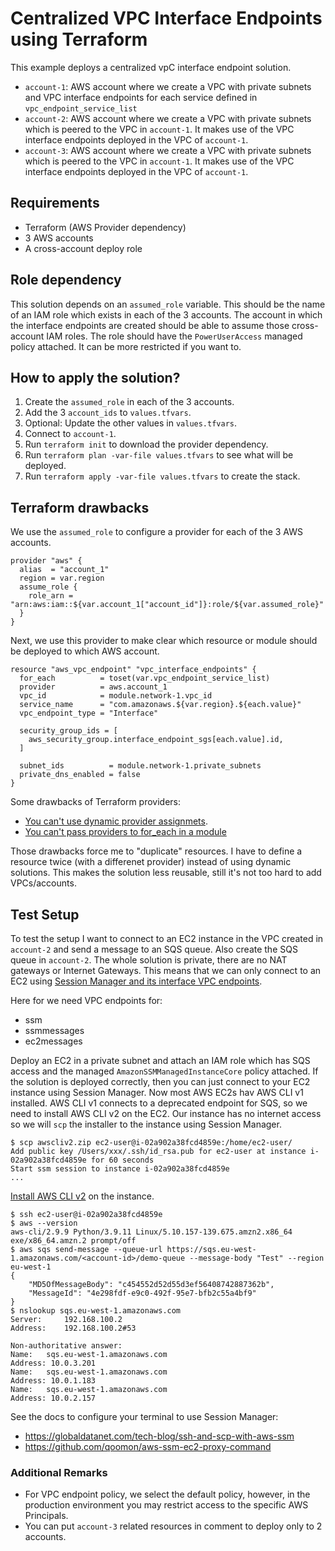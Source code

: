 # Centralized VPC Interface Endpoints using Terraform
This example deploys a centralized vpC interface endpoint solution.

* `account-1`: AWS account where we create a VPC with private subnets and VPC interface endpoints for each service defined in `vpc_endpoint_service_list`
* `account-2`: AWS account where we create a VPC with private subnets which is peered to the VPC in `account-1`. It makes use of the VPC interface endpoints deployed in the VPC of `account-1`.
* `account-3`: AWS account where we create a VPC with private subnets which is peered to the VPC in `account-1`. It makes use of the VPC interface endpoints deployed in the VPC of `account-1`.

## Requirements
* Terraform (AWS Provider dependency)
* 3 AWS accounts
* A cross-account deploy role

## Role dependency
This solution depends on an `assumed_role` variable. This should be the name of an IAM role which exists in each of the 3 accounts.
The account in which the interface endpoints are created should be able to assume those cross-account IAM roles.
The role should have the `PowerUserAccess` managed policy attached. It can be more restricted if you want to.

## How to apply the solution?
1) Create the `assumed_role` in each of the 3 accounts.
2) Add the 3 `account_ids` to `values.tfvars`.
3) Optional: Update the other values in `values.tfvars`.
4) Connect to `account-1`.
5) Run `terraform init` to download the provider dependency.
6) Run `terraform plan -var-file values.tfvars` to see what will be deployed.
7) Run `terraform apply -var-file values.tfvars` to create the stack.

## Terraform drawbacks
We use the `assumed_role` to configure a provider for each of the 3 AWS accounts. 
```
provider "aws" {
  alias  = "account_1"
  region = var.region
  assume_role {
    role_arn = "arn:aws:iam::${var.account_1["account_id"]}:role/${var.assumed_role}"
  }
}

```
Next, we use this provider to make clear which resource or module should be deployed to which AWS account.
```
resource "aws_vpc_endpoint" "vpc_interface_endpoints" {
  for_each          = toset(var.vpc_endpoint_service_list)
  provider          = aws.account_1
  vpc_id            = module.network-1.vpc_id
  service_name      = "com.amazonaws.${var.region}.${each.value}"
  vpc_endpoint_type = "Interface"

  security_group_ids = [
    aws_security_group.interface_endpoint_sgs[each.value].id,
  ]

  subnet_ids          = module.network-1.private_subnets
  private_dns_enabled = false
}
```

Some drawbacks of Terraform providers:
* [You can't use dynamic provider assignmets](https://github.com/hashicorp/terraform/issues/25244).
* [You can't pass providers to for_each in a module](https://github.com/hashicorp/terraform/issues/24476)

Those drawbacks force me to "duplicate" resources. I have to define a resource twice (with a differenet provider) instead of using dynamic solutions. This makes the solution less reusable, still it's not too hard to add VPCs/accounts.

## Test Setup
To test the setup I want to connect to an EC2 instance in the VPC created in `account-2` and send a message to an SQS queue. Also create the SQS queue in `account-2`.
The whole solution is private, there are no NAT gateways or Internet Gateways. This means that we can only connect to an EC2 using [Session Manager and its interface VPC endpoints](https://aws.amazon.com/premiumsupport/knowledge-center/ec2-systems-manager-vpc-endpoints/). 

Here for we need VPC endpoints for:
* ssm
* ssmmessages
* ec2messages

Deploy an EC2 in a private subnet and attach an IAM role which has SQS access and the managed `AmazonSSMManagedInstanceCore` policy attached.
If the solution is deployed correctly, then you can just connect to your EC2 instance using Session Manager.
Now most AWS EC2s hav AWS CLI v1 installed. AWS CLI v1 connects to a deprecated endpoint for SQS, so we need to install AWS CLI v2 on the EC2.
Our instance has no internet access so we will `scp` the installer to the instance using Session Manager.

```
$ scp awscliv2.zip ec2-user@i-02a902a38fcd4859e:/home/ec2-user/
Add public key /Users/xxx/.ssh/id_rsa.pub for ec2-user at instance i-02a902a38fcd4859e for 60 seconds
Start ssm session to instance i-02a902a38fcd4859e
...
```

[Install AWS CLI v2](https://docs.aws.amazon.com/cli/latest/userguide/getting-started-install.html) on the instance.
```
$ ssh ec2-user@i-02a902a38fcd4859e
$ aws --version
aws-cli/2.9.9 Python/3.9.11 Linux/5.10.157-139.675.amzn2.x86_64 exe/x86_64.amzn.2 prompt/off
$ aws sqs send-message --queue-url https://sqs.eu-west-1.amazonaws.com/<account-id>/demo-queue --message-body "Test" --region eu-west-1
{
    "MD5OfMessageBody": "c454552d52d55d3ef56408742887362b",
    "MessageId": "4e298fdf-e9c0-492f-95e7-bfb2c55a4bf9"
}
$ nslookup sqs.eu-west-1.amazonaws.com
Server:		192.168.100.2
Address:	192.168.100.2#53

Non-authoritative answer:
Name:	sqs.eu-west-1.amazonaws.com
Address: 10.0.3.201
Name:	sqs.eu-west-1.amazonaws.com
Address: 10.0.1.183
Name:	sqs.eu-west-1.amazonaws.com
Address: 10.0.2.157
``` 

See the docs to configure your terminal to use Session Manager:
* https://globaldatanet.com/tech-blog/ssh-and-scp-with-aws-ssm
* https://github.com/qoomon/aws-ssm-ec2-proxy-command




### Additional Remarks
* For VPC endpoint policy, we select the default policy, however, in the production environment you may restrict access to the specific AWS Principals.
* You can put `account-3` related resources in comment to deploy only to 2 accounts.